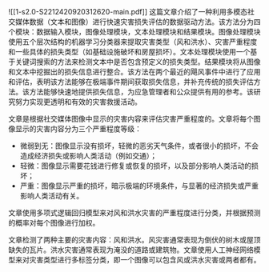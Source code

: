 ![[1-s2.0-S2212420920312620-main.pdf]]
这篇文章介绍了一种利用多模态社交媒体数据（文本和图像）进行快速灾害损失评估的数据驱动方法。该方法分为四个模块：数据输入模块，图像处理模块，文本处理模块和结果模块。图像处理模块使用五个层次结构的机器学习分类器来提取灾害类型（风和洪水）、灾害严重程度和一些具体的损失类型（如基础设施破坏和房屋损坏）。文本处理模块使用一个基于关键词搜索的方法来检测文本中是否包含预定义的损失类型。结果模块将从图像和文本中挖掘出的损失信息进行整合。该方法在两个最近的飓风事件中进行了应用和评估，表明该方法能够在极端事件期间获取损失信息，并补充传统的损失评估方法。该方法能够快速地提供损失信息，为应急管理者和公众提供有用的参考。该研究努力实现更透明和有效的灾害救援活动。

文章是根据社交媒体图像中显示的灾害内容来评估灾害严重程度的。文章将每个图像显示的灾害内容分为三个严重程度等级：

- 微弱到无：图像显示没有损坏，轻微的恶劣天气条件，或者很小的损坏，不会造成经济损失或影响人类活动（例如交通）；
- 轻微：图像显示需要花钱进行修复或恢复的损坏，以及部分影响人类活动的损坏；
- 严重：图像显示严重的损坏，暗示极端的环境条件，与显著的经济损失或严重影响人类活动有关。

文章使用多项式逻辑回归模型来对风和洪水灾害的严重程度进行分类，并根据预测的概率对每个图像进行加权。

文章检测了两种主要的灾害内容：风和洪水。风灾害通常表现为倒伏的树木或屋顶缺失的瓦片。洪水灾害通常表现为淹没的道路或建筑物。文章使用人工神经网络模型来对灾害类型进行多标签分类，即一个图像可以包含风或洪水灾害或两者都有。
